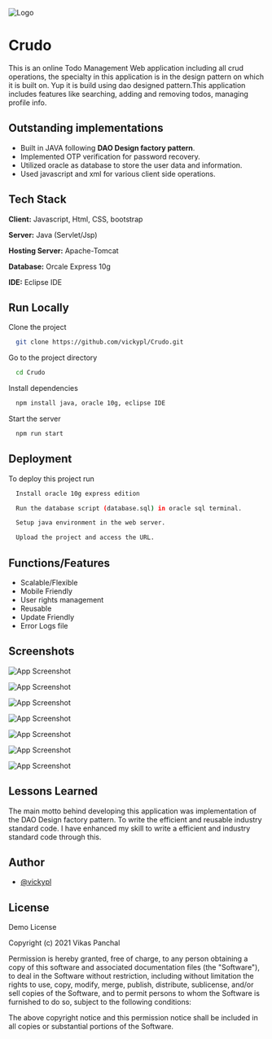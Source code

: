 
![Logo](https://i.ibb.co/PWcQ3Yh/Screenshot-2021-10-29-at-21-22-29-Adobe-Spark-Logo-Maker.png)

# Crudo

This is an online Todo Management Web application including all crud operations, the specialty in this application is in the design pattern on which it is built on. Yup it is build using dao designed pattern.This application includes features like searching, adding and removing todos, managing profile info. 


## Outstanding implementations

   - Built in JAVA following **DAO Design factory pattern**.
   - Implemented OTP verification for password recovery.
   - Utilized oracle as database to store the user data and information.
   - Used javascript and xml for various client side operations.

## Tech Stack

**Client:** Javascript, Html, CSS, bootstrap

**Server:** Java (Servlet/Jsp)

**Hosting Server:** Apache-Tomcat

**Database:** Orcale Express 10g

**IDE:** Eclipse IDE

## Run Locally

Clone the project

```bash
  git clone https://github.com/vickypl/Crudo.git
```

Go to the project directory

```bash
  cd Crudo
```

Install dependencies

```bash
  npm install java, oracle 10g, eclipse IDE
```

Start the server

```bash
  npm run start
```


## Deployment

To deploy this project run

```bash
  Install oracle 10g express edition
```
```bash
  Run the database script (database.sql) in oracle sql terminal.
```
```bash
  Setup java environment in the web server.
```
```bash
  Upload the project and access the URL.
```


## Functions/Features
- Scalable/Flexible
- Mobile Friendly
- User rights management
- Reusable
- Update Friendly
- Error Logs file

## Screenshots

![App Screenshot](https://i.ibb.co/CWwKDH3/Screenshot-2021-10-29-at-21-14-19-Crudo.png)

![App Screenshot](https://i.ibb.co/WgnCgHQ/Screenshot-2021-10-29-at-21-15-13-Crudo.png)

![App Screenshot](https://i.ibb.co/5rMq0Yg/Screenshot-2021-10-29-at-21-15-31-Crudo.png)

![App Screenshot](https://i.ibb.co/NC6T67L/Screenshot-2021-10-29-at-21-15-42-Crudo.png)

![App Screenshot](https://i.ibb.co/DgWQDd7/Screenshot-2021-10-29-at-21-15-56-Crudo.png)

![App Screenshot](https://i.ibb.co/p1Vn478/Screenshot-2021-10-29-at-21-16-23-Crudo.png)

![App Screenshot](https://i.ibb.co/W0cfQrq/Screenshot-2021-10-29-at-21-16-35-Crudo.png)



## Lessons Learned

The main motto behind developing this application was implementation of the DAO Design factory pattern. To write the efficient and reusable industry standard code. I have enhanced my skill to write a efficient and industry standard code through this.


## Author

- [@vickypl](https://www.linkedin.com/in/vicky-pl/)


## License

Demo License

Copyright (c) 2021 Vikas Panchal

Permission is hereby granted, free of charge, to any person obtaining a copy
of this software and associated documentation files (the "Software"), to deal
in the Software without restriction, including without limitation the rights
to use, copy, modify, merge, publish, distribute, sublicense, and/or sell
copies of the Software, and to permit persons to whom the Software is
furnished to do so, subject to the following conditions:

The above copyright notice and this permission notice shall be included in all
copies or substantial portions of the Software.
